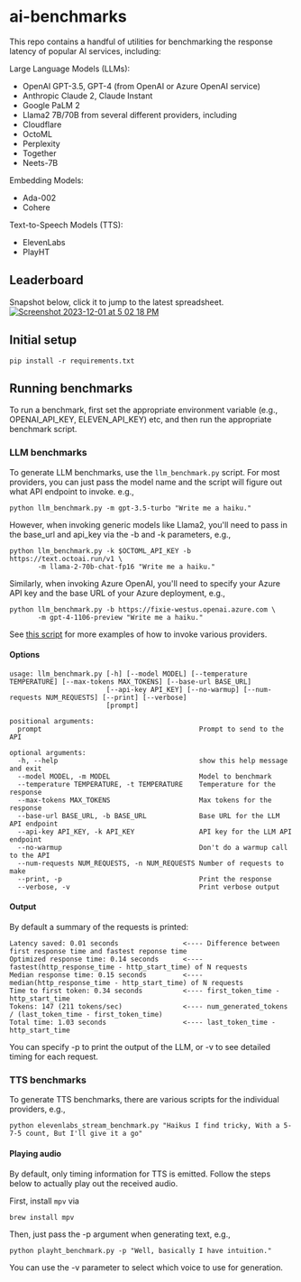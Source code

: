 # ai-benchmarks

This repo contains a handful of utilities for benchmarking the response latency of popular AI services, including:

Large Language Models (LLMs):
- OpenAI GPT-3.5, GPT-4 (from OpenAI or Azure OpenAI service)
- Anthropic Claude 2, Claude Instant
- Google PaLM 2
- Llama2 7B/70B from several different providers, including
 - Cloudflare
 - OctoML
 - Perplexity
 - Together
- Neets-7B

Embedding Models:
- Ada-002
- Cohere

Text-to-Speech Models (TTS):
- ElevenLabs
- PlayHT

## Leaderboard
Snapshot below, click it to jump to the latest spreadsheet.
[![Screenshot 2023-12-01 at 5 02 18 PM](https://github.com/fixie-ai/ai-benchmarks/assets/1821693/61eebd97-e9ad-43be-837f-d0cf1f1aae69)](https://docs.google.com/spreadsheets/d/e/2PACX-1vTPttBIJ676Ke5eKXh8EoOe9XrMZ1kgVh-hvuO-LP41GTNIbsHwx1bcb_SsoB3BTDZLNeMspqLQMXSS/pubhtml?gid=0&single=true)


## Initial setup

```
pip install -r requirements.txt
```

## Running benchmarks

To run a benchmark, first set the appropriate environment variable (e.g., OPENAI_API_KEY, ELEVEN_API_KEY) etc, and then run 
the appropriate benchmark script.

### LLM benchmarks

To generate LLM benchmarks, use the `llm_benchmark.py` script. For most providers, you can just pass the model name and the script will figure out what API endpoint to invoke. e.g., 

```
python llm_benchmark.py -m gpt-3.5-turbo "Write me a haiku."
```

However, when invoking generic models like Llama2, you'll need to pass in the base_url and api_key via the -b and -k parameters, e.g., 

```
python llm_benchmark.py -k $OCTOML_API_KEY -b https://text.octoai.run/v1 \
       -m llama-2-70b-chat-fp16 "Write me a haiku."
```

Similarly, when invoking Azure OpenAI, you'll need to specify your Azure API key and the base URL of your Azure deployment, e.g., 

```
python llm_benchmark.py -b https://fixie-westus.openai.azure.com \
       -m gpt-4-1106-preview "Write me a haiku."
```

See [this script](https://github.com/fixie-ai/ai-benchmarks/blob/main/llm_benchmark_suite.sh) for more examples of how to invoke various providers.

#### Options

```
usage: llm_benchmark.py [-h] [--model MODEL] [--temperature TEMPERATURE] [--max-tokens MAX_TOKENS] [--base-url BASE_URL]
                        [--api-key API_KEY] [--no-warmup] [--num-requests NUM_REQUESTS] [--print] [--verbose]
                        [prompt]

positional arguments:
  prompt                                       Prompt to send to the API

optional arguments:
  -h, --help                                   show this help message and exit
  --model MODEL, -m MODEL                      Model to benchmark
  --temperature TEMPERATURE, -t TEMPERATURE    Temperature for the response                        
  --max-tokens MAX_TOKENS                      Max tokens for the response                        
  --base-url BASE_URL, -b BASE_URL             Base URL for the LLM API endpoint                        
  --api-key API_KEY, -k API_KEY                API key for the LLM API endpoint                        
  --no-warmup                                  Don't do a warmup call to the API
  --num-requests NUM_REQUESTS, -n NUM_REQUESTS Number of requests to make                    
  --print, -p                                  Print the response
  --verbose, -v                                Print verbose output
```

#### Output

By default a summary of the requests is printed:

```
Latency saved: 0.01 seconds                <---- Difference between first response time and fastest reponse time
Optimized response time: 0.14 seconds      <---- fastest(http_response_time - http_start_time) of N requests
Median response time: 0.15 seconds         <---- median(http_response_time - http_start_time) of N requests
Time to first token: 0.34 seconds          <---- first_token_time - http_start_time
Tokens: 147 (211 tokens/sec)               <---- num_generated_tokens / (last_token_time - first_token_time)
Total time: 1.03 seconds                   <---- last_token_time - http_start_time
```

You can specify -p to print the output of the LLM, or -v to see detailed timing for each request.

### TTS benchmarks

To generate TTS benchmarks, there are various scripts for the individual providers, e.g.,

```
python elevenlabs_stream_benchmark.py "Haikus I find tricky, With a 5-7-5 count, But I'll give it a go"
```

#### Playing audio

By default, only timing information for TTS is emitted. Follow the steps below to actually play out the received audio.

First, install `mpv` via

```
brew install mpv
```

Then, just pass the -p argument when generating text, e.g., 

```
python playht_benchmark.py -p "Well, basically I have intuition."
```

You can use the -v parameter to select which voice to use for generation.

